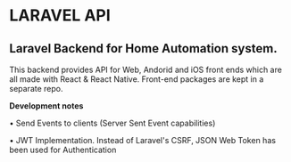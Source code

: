 LARAVEL API
===
Laravel Backend for Home Automation system.
---

This backend  provides API for Web, Andorid and iOS front ends which are all made with React & React Native. Front-end packages are kept in a separate repo. 

**Development notes**

• Send Events to clients (Server Sent Event capabilities)

• JWT Implementation. Instead of Laravel's CSRF, JSON Web Token has been used for Authentication
